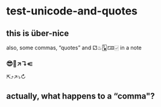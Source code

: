 # test-unicode-and-quotes

## this is über-nice 

also, some commas, “quotes” and ⚁♨︎🃃🁅🀐 in a note 

### 😎🍉↗︎↴⥺ 

⇱⤴︎↗︎⤵︎↻ 

## actually, what happens to a “comma"? 



